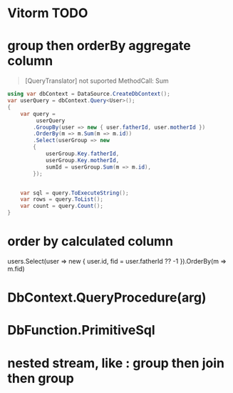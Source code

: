 ﻿# Vitorm TODO



# group then orderBy aggregate column
> [QueryTranslator] not suported MethodCall: Sum
``` csharp
using var dbContext = DataSource.CreateDbContext();
var userQuery = dbContext.Query<User>();
{
    var query =
         userQuery
        .GroupBy(user => new { user.fatherId, user.motherId })
        .OrderBy(m => m.Sum(m => m.id))
        .Select(userGroup => new
        {
            userGroup.Key.fatherId,
            userGroup.Key.motherId,
            sumId = userGroup.Sum(m => m.id),
        });


    var sql = query.ToExecuteString();
    var rows = query.ToList();
    var count = query.Count();
}
```



# order by calculated column
users.Select(user => new { user.id, fid = user.fatherId ?? -1 }).OrderBy(m => m.fid)





# DbContext.QueryProcedure<Entity>(arg)  
# DbFunction.PrimitiveSql 

# nested stream, like :  group then join then group